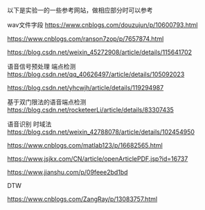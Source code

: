 以下是实验一的一些参考网站，做相应部分时可以参考

wav文件字段
https://www.cnblogs.com/douzujun/p/10600793.html

https://www.cnblogs.com/ranson7zop/p/7657874.html

https://blog.csdn.net/weixin_45272908/article/details/115641702

语音信号预处理 端点检测
https://blog.csdn.net/qq_40626497/article/details/105092023

https://blog.csdn.net/yhcwjh/article/details/119294987

基于双门限法的语音端点检测
https://blog.csdn.net/rocketeerLi/article/details/83307435

语音识别 时域法
https://blog.csdn.net/weixin_42788078/article/details/102454950

https://www.cnblogs.com/matlab123/p/16682565.html

https://www.jsjkx.com/CN/article/openArticlePDF.jsp?id=16737

https://www.jianshu.com/p/09feee2bd1bd

DTW

https://www.cnblogs.com/ZangRay/p/13083757.html